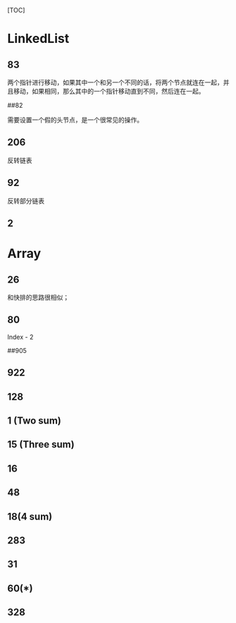 [TOC]

# LinkedList

## 83

两个指针进行移动，如果其中一个和另一个不同的话，将两个节点就连在一起，并且移动，如果相同，那么其中的一个指针移动直到不同，然后连在一起。

##82

需要设置一个假的头节点，是一个很常见的操作。

## 206 

反转链表

## 92

反转部分链表

## 2



# Array

## 26

和快排的思路很相似；

## 80

Index - 2

##905

## 922

## 128

## 1 (Two sum)

## 15 (Three sum)

## 16

## 48

## 18(4 sum)

## 283

## 31

## 60(*)

## 328



